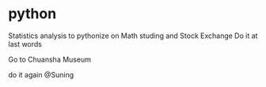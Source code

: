 # python
Statistics analysis to pythonize on Math studing and Stock Exchange
Do it at last words

Go to Chuansha Museum

do it again @Suning